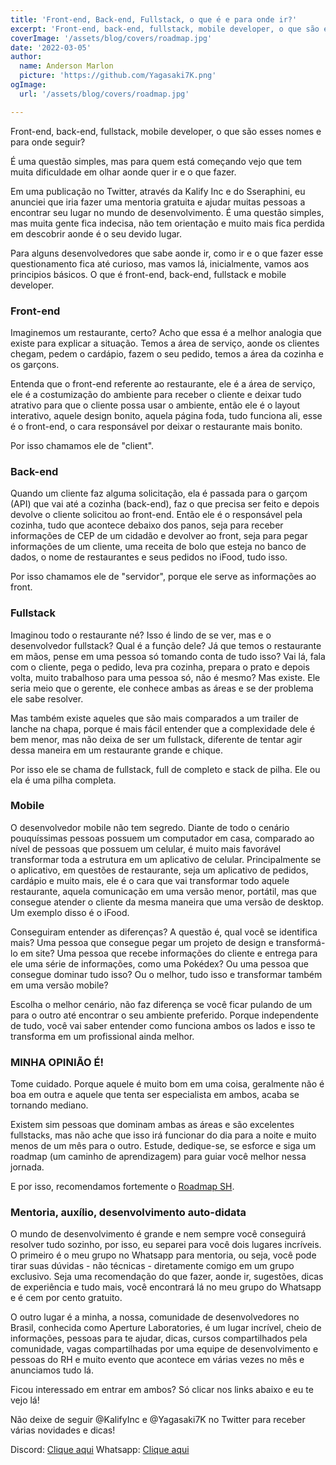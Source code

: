 ```yaml
---
title: 'Front-end, Back-end, Fullstack, o que é e para onde ir?'
excerpt: 'Front-end, back-end, fullstack, mobile developer, o que são esses nomes e para onde seguir? É uma questão simples, mas para quem está começando vejo que tem muita dificuldade em olhar aonde quer ir e o que fazer.'
coverImage: '/assets/blog/covers/roadmap.jpg'
date: '2022-03-05'
author:
  name: Anderson Marlon
  picture: 'https://github.com/Yagasaki7K.png'
ogImage:
  url: '/assets/blog/covers/roadmap.jpg'

---
```


Front-end, back-end, fullstack, mobile developer, o que são esses nomes e para onde seguir?

É uma questão simples, mas para quem está começando vejo que tem muita dificuldade em olhar aonde quer ir e o que fazer.

Em uma publicação no Twitter, através da Kalify Inc e do Sseraphini, eu anunciei que iria fazer uma mentoria gratuita e ajudar muitas pessoas a encontrar seu lugar no mundo de desenvolvimento. É uma questão simples, mas muita gente fica indecisa, não tem orientação e muito mais fica perdida em descobrir aonde é o seu devido lugar.

Para alguns desenvolvedores que sabe aonde ir, como ir e o que fazer esse questionamento fica até curioso, mas vamos lá, inicialmente, vamos aos principios básicos. O que é front-end, back-end, fullstack e mobile developer.

### Front-end
Imaginemos um restaurante, certo? Acho que essa é a melhor analogia que existe para explicar a situação. Temos a área de serviço, aonde os clientes chegam, pedem o cardápio, fazem o seu pedido, temos a área da cozinha e os garçons. 

Entenda que o front-end referente ao restaurante, ele é a área de serviço, ele é a costumização do ambiente para receber o cliente e deixar tudo atrativo para que o cliente possa usar o ambiente, então ele é o layout interativo, aquele design bonito, aquela página foda, tudo funciona ali, esse é o front-end, o cara responsável por deixar o restaurante mais bonito.

Por isso chamamos ele de "client".

### Back-end
Quando um cliente faz alguma solicitação, ela é passada para o garçom (API) que vai até a cozinha (back-end), faz o que precisa ser feito e depois devolve o cliente solicitou ao front-end. Então ele é o responsável pela cozinha, tudo que acontece debaixo dos panos, seja para receber informações de CEP de um cidadão e devolver ao front, seja para pegar informações de um cliente, uma receita de bolo que esteja no banco de dados, o nome de restaurantes e seus pedidos no iFood, tudo isso.

Por isso chamamos ele de "servidor", porque ele serve as informações ao front.

### Fullstack
Imaginou todo o restaurante né? Isso é lindo de se ver, mas e o desenvolvedor fullstack? Qual é a função dele? Já que temos o restaurante em mãos, pense em uma pessoa só tomando conta de tudo isso? Vai lá, fala com o cliente, pega o pedido, leva pra cozinha, prepara o prato e depois volta, muito trabalhoso para uma pessoa só, não é mesmo? Mas existe. Ele seria meio que o gerente, ele conhece ambas as áreas e se der problema ele sabe resolver.

Mas também existe aqueles que são mais comparados a um trailer de lanche na chapa, porque é mais fácil entender que a complexidade dele é bem menor, mas não deixa de ser um fullstack, diferente de tentar agir dessa maneira em um restaurante grande e chique.

Por isso ele se chama de fullstack, full de completo e stack de pilha. Ele ou ela é uma pilha completa.

### Mobile
O desenvolvedor mobile não tem segredo. Diante de todo o cenário pouquíssimas pessoas possuem um computador em casa, comparado ao nível de pessoas que possuem um celular, é muito mais favorável transformar toda a estrutura em um aplicativo de celular. Principalmente se o aplicativo, em questões de restaurante, seja um aplicativo de pedidos, cardápio e muito mais, ele é o cara que vai transformar todo aquele restaurante, aquela comunicação em uma versão menor, portátil, mas que consegue atender o cliente da mesma maneira que uma versão de desktop. Um exemplo disso é o iFood.

Conseguiram entender as diferenças? A questão é, qual você se identifica mais? Uma pessoa que consegue pegar um projeto de design e transformá-lo em site? Uma pessoa que recebe informações do cliente e entrega para ele uma série de informações, como uma Pokédex? Ou uma pessoa que consegue dominar tudo isso? Ou o melhor, tudo isso e transformar também em uma versão mobile?

Escolha o melhor cenário, não faz diferença se você ficar pulando de um para o outro até encontrar o seu ambiente preferido. Porque independente de tudo, você vai saber entender como funciona ambos os lados e isso te transforma em um profissional ainda melhor.

### MINHA OPINIÃO É! 
Tome cuidado. Porque aquele é muito bom em uma coisa, geralmente não é boa em outra e aquele que tenta ser especialista em ambos, acaba se tornando mediano.

Existem sim pessoas que dominam ambas as áreas e são excelentes fullstacks, mas não ache que isso irá funcionar do dia para a noite e muito menos de um mês para o outro. Estude, dedique-se, se esforce e siga um roadmap (um caminho de aprendizagem) para guiar você melhor nessa jornada.

E por isso, recomendamos fortemente o <a href="https://roadmap.sh/roadmaps" target="_blank">Roadmap SH</a>.

### Mentoria, auxílio, desenvolvimento auto-didata
O mundo de desenvolvimento é grande e nem sempre você conseguirá resolver tudo sozinho, por isso, eu separei para você dois lugares incríveis. O primeiro é o meu grupo no Whatsapp para mentoria, ou seja, você pode tirar suas dúvidas - não técnicas - diretamente comigo em um grupo exclusivo. Seja uma recomendação do que fazer, aonde ir, sugestões, dicas de experiência e tudo mais, você encontrará lá no meu grupo do Whatsapp e é cem por cento gratuito.

O outro lugar é a minha, a nossa, comunidade de desenvolvedores no Brasil, conhecida como Aperture Laboratories, é um lugar incrível, cheio de informações, pessoas para te ajudar, dicas, cursos compartilhados pela comunidade, vagas compartilhadas por uma equipe de desenvolvimento e pessoas do RH e muito evento que acontece em várias vezes no mês e anunciamos tudo lá.

Ficou interessado em entrar em ambos? Só clicar nos links abaixo e eu te vejo lá!

Não deixe de seguir @KalifyInc e @Yagasaki7K no Twitter para receber várias novidades e dicas!

Discord: <a href="https://discord.gg/nyTRNSV" target="_blank">Clique aqui</a>
Whatsapp: <a href="https://chat.whatsapp.com/Fe9KsLUxOkBLob8D5p6oME" target="_blank">Clique aqui</a>